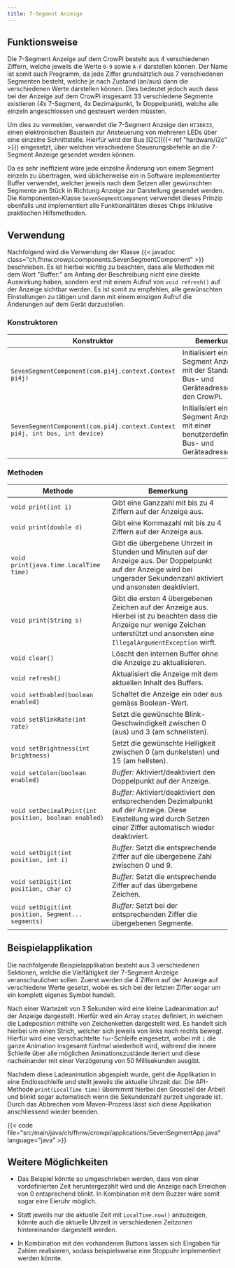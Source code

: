```yaml
---
title: 7-Segment Anzeige
---
```


## Funktionsweise

Die 7-Segment Anzeige auf dem CrowPi besteht aus 4 verschiedenen Ziffern, welche jeweils die Werte `0-9` sowie `A-F` darstellen können. 
Der Name ist somit auch Programm, da jede Ziffer grundsätzlich aus 7 verschiedenen Segmenten besteht, welche je nach Zustand (an/aus) 
dann die verschiedenen Werte darstellen können. Dies bedeutet jedoch auch dass bei der Anzeige auf dem CrowPi insgesamt 33 verschiedene 
Segmente existieren (4x 7-Segment, 4x Dezimalpunkt, 1x Doppelpunkt), welche alle einzeln angeschlossen und gesteuert werden müssten.

Um dies zu vermeiden, verwendet die 7-Segment Anzeige den `HT16K33`, einen elektronischen Baustein zur Ansteuerung von mehreren LEDs 
über eine einzelne Schnittstelle. Hierfür wird der Bus [I2C]({{< ref "hardware/i2c" >}}) eingesetzt, über welchen verschiedene 
Steuerungsbefehle an die 7-Segment Anzeige gesendet werden können.

Da es sehr ineffizient wäre jede einzelne Änderung von einem Segment einzeln zu übertragen, wird üblicherweise ein in Software 
implementierter Buffer verwendet, welcher jeweils nach dem Setzen aller gewünschten Segmente am Stück in Richtung Anzeige zur 
Darstellung gesendet werden. Die Komponenten-Klasse `SevenSegmentComponent` verwendet dieses Prinzip ebenfalls und implementiert alle 
Funktionalitäten dieses Chips inklusive praktischen Hilfsmethoden.

## Verwendung

Nachfolgend wird die Verwendung der Klasse {{< javadoc class="ch.fhnw.crowpi.components.SevenSegmentComponent" >}} beschrieben. Es ist
hierbei wichtig zu beachten, dass alle Methoden mit dem Wort "Buffer:" am Anfang der Beschreibung nicht eine direkte Auswirkung haben,
sondern erst mit einem Aufruf von `void refresh()` auf der Anzeige sichtbar werden. Es ist somit zu empfehlen, alle gewünschten
Einstellungen zu tätigen und dann mit einem einzigen Aufruf die Änderungen auf dem Gerät darzustellen.

### Konstruktoren

| Konstruktor | Bemerkung |
| --- | --- |
| `SevenSegmentComponent(com.pi4j.context.Context pi4j)` | Initialisiert eine 7-Segment Anzeige mit der Standard Bus- und Geräteadresse für den CrowPi. |
| `SevenSegmentComponent(com.pi4j.context.Context pi4j, int bus, int device)` | Initialisiert eine 7-Segment Anzeige mit einer benutzerdefinierten Bus- und Geräteadresse. |

### Methoden

| Methode | Bemerkung |
| --- | --- |
| `void print(int i)` | Gibt eine Ganzzahl mit bis zu 4 Ziffern auf der Anzeige aus. |
| `void print(double d)` | Gibt eine Kommazahl mit bis zu 4 Ziffern auf der Anzeige aus. |
| `void print(java.time.LocalTime time)` | Gibt die übergebene Uhrzeit in Stunden und Minuten auf der Anzeige aus. Der Doppelpunkt auf der Anzeige wird bei ungerader Sekundenzahl aktiviert und ansonsten deaktiviert. |
| `void print(String s)` | Gibt die ersten 4 übergebenen Zeichen auf der Anzeige aus. Hierbei ist zu beachten dass die Anzeige nur wenige Zeichen unterstützt und ansonsten eine `IllegalArgumentException` wirft. |
| `void clear()` | Löscht den internen Buffer ohne die Anzeige zu aktualisieren. |
| `void refresh()` | Aktualisiert die Anzeige mit dem aktuellen Inhalt des Buffers. |
| `void setEnabled(boolean enabled)` | Schaltet die Anzeige ein oder aus gemäss Boolean-Wert. |
| `void setBlinkRate(int rate)` | Setzt die gewünschte Blink-Geschwindigkeit zwischen 0 (aus) und 3 (am schnellsten). |
| `void setBrightness(int brightness)` | Setzt die gewünschte Helligkeit zwischen 0 (am dunkelsten) und 15 (am hellsten). |
| `void setColon(boolean enabled)` | *Buffer:* Aktiviert/deaktiviert den Doppelpunkt auf der Anzeige. |
| `void setDecimalPoint(int position, boolean enabled)` | *Buffer:* Aktiviert/deaktiviert den entsprechenden Dezimalpunkt auf der Anzeige. Diese Einstellung wird durch Setzen einer Ziffer automatisch wieder deaktiviert. |
| `void setDigit(int position, int i)` | *Buffer:* Setzt die entsprechende Ziffer auf die übergebene Zahl zwischen 0 und 9. |
| `void setDigit(int position, char c)` | *Buffer:* Setzt die entsprechende Ziffer auf das übergebene Zeichen. |
| `void setDigit(int position, Segment... segments)` | *Buffer:* Setzt bei der entsprechenden Ziffer die übergebenen Segmente. |

## Beispielapplikation

Die nachfolgende Beispielapplikation besteht aus 3 verschiedenen Sektionen, welche die Vielfältigkeit der 7-Segment Anzeige veranschaulichen
sollen. Zuerst werden die 4 Ziffern auf der Anzeige auf verschiedene Werte gesetzt, wobei es sich bei der letzten Ziffer sogar um ein
komplett eigenes Symbol handelt.

Nach einer Wartezeit von 3 Sekunden wird eine kleine Ladeanimation auf der Anzeige dargestellt. Hierfür wird ein Array `states`
definiert, in welchem die Ladeposition mithilfe von Zeichenketten dargestellt wird. Es handelt sich hierbei um einen Strich, welcher sich
jeweils von links nach rechts bewegt. Hierfür wird eine verschachtelte `for`-Schleife eingesetzt, wobei mit `i` die ganze Animation
insgesamt fünfmal wiederholt wird, während die innere Schleife über alle möglichen Animationszustände iteriert und diese nacheinander mit
einer Verzögerung von 50 Millisekunden ausgibt.

Nachdem diese Ladeanimation abgespielt wurde, geht die Applikation in eine Endlosschleife und stellt jeweils die aktuelle Uhrzeit dar. Die
API-Methode `print(LocalTime time)` übernimmt hierbei den Grossteil der Arbeit und blinkt sogar automatisch wenn die Sekundenzahl zurzeit
ungerade ist. Durch das Abbrechen vom Maven-Prozess lässt sich diese Applikation anschliessend wieder beenden.

{{< code file="src/main/java/ch/fhnw/crowpi/applications/SevenSegmentApp.java" language="java" >}}

## Weitere Möglichkeiten

- Das Beispiel könnte so umgeschrieben werden, dass von einer vordefinierten Zeit heruntergezählt wird und die Anzeige nach Erreichen von 0
  entsprechend blinkt. In Kombination mit dem Buzzer wäre somit sogar eine Eieruhr möglich.

- Statt jeweils nur die aktuelle Zeit mit `LocalTime.now()` anzuzeigen, könnte auch die aktuelle Uhrzeit in verschiedenen Zeitzonen
  hintereinander dargestellt werden.

- In Kombination mit den vorhandenen Buttons lassen sich Eingaben für Zahlen realisieren, sodass beispielsweise eine Stoppuhr implementiert
  werden könnte.
